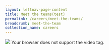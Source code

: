 ```yaml
---
layout: leftnav-page-content
title: Meet the teams(test)
permalink: /careers/meet-the-teams/
breadcrumb: meet-the-team
collection_name: careers
---
```


<div class="col is-12">
	<div class="hero" style="width: 90%;height: 16%;">
		<img src="../images/careers/hero-banner.jpg/>
	</div>
 
  <video controls>
  <source src="video/careers/test.mp4" type="video/mp4">
  Your browser does not support the video tag.
  </video>
</div>
